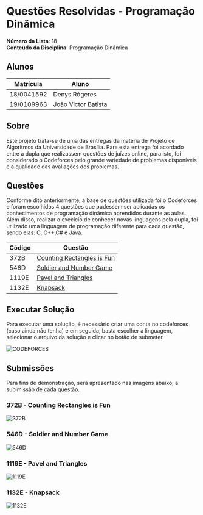 # Questões Resolvidas - Programação Dinâmica

**Número da Lista**: 18<br>
**Conteúdo da Disciplina**: Programação Dinâmica<br>

## Alunos
|Matrícula | Aluno |
| -- | -- |
| 18/0041592  |  Denys Rógeres |
| 19/0109963  |  João Victor Batista |

## Sobre 
Este projeto trata-se de uma das entregas da matéria de Projeto de Algoritmos da Universidade de Brasília. Para esta entrega foi acordado entre a dupla que realizassem questões de juízes online, para isto, foi considerado o Codeforces pelo grande variedade de problemas disponíveis e a qualidade das avaliações dos problemas.

## Questões
Conforme dito anteriormente, a base de questões utilizada foi o Codeforces e foram escolhidos 4 questões que pudessem ser aplicadas os conhecimentos de programação dinâmica aprendidos durante as aulas. Além disso, realizar o execício de conhecer novas linguagens pela dupla, foi utilizado uma linguagem de programação diferente para cada questão, sendo elas: C, C++,C# e Java.

|Código | Questão |
| -- | -- |
| 372B  |  [Counting Rectangles is Fun](https://codeforces.com/problemset/problem/372/B) |
| 546D  |  [Soldier and Number Game](https://codeforces.com/problemset/problem/546/D) |
| 1119E  |  [Pavel and Triangles](https://codeforces.com/problemset/problem/1119/E) |
| 1132E  |  [Knapsack](https://codeforces.com/problemset/problem/1132/E) |


## Executar Solução 
Para executar uma solução, é necessário criar uma conta no codeforces (caso ainda não tenha) e em seguida, basta escolher a linguagem, selecionar o arquivo da solução e clicar no botão de submeter.

![CODEFORCES](https://user-images.githubusercontent.com/54676096/216802306-37b0930e-fd12-452f-a67e-05b127dc95b0.png)


## Submissões
Para fins de demonstração, será apresentado nas imagens abaixo, a subimissão de cada questão.

### 372B - Counting Rectangles is Fun
![372B](https://user-images.githubusercontent.com/54676096/216802443-0ba6a92b-fedb-4d7f-95fd-d9e147d1c072.png)
### 546D - Soldier and Number Game
![546D](https://user-images.githubusercontent.com/54676096/216802467-099df9d1-13aa-4355-ba9c-67304c3faf92.png)
### 1119E - Pavel and Triangles
![1119E](https://user-images.githubusercontent.com/54676096/216802617-365efd4e-ef92-42a8-9ad7-5fbc067bceba.png)
### 1132E - Knapsack
![1132E](https://user-images.githubusercontent.com/54676096/216802586-3f8d14c7-3223-4915-be83-919cf1ef5815.png)




